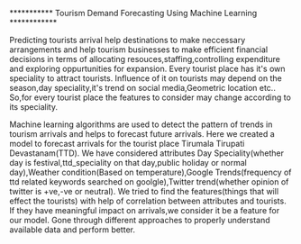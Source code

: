 *********** Tourism Demand Forecasting Using Machine Learning ************

Predicting tourists arrival help destinations to make neccessary arrangements and help tourism businesses to make efficient financial decisions in terms of allocating resouces,staffing,controlling expenditure and exploring oppurtunities for expansion. Every tourist place has it's own speciality to attract tourists.  Influence of it on tourists may depend on the season,day speciality,it's trend on social media,Geometric location etc.. So,for every tourist place the features to consider may change according to its speciality.
    
Machine learning algorithms are used to detect the pattern of trends in tourism arrivals and helps to forecast future arrivals. Here we created a model to forecast arrivals for the tourist place Tirumala Tirupati Devastanam(TTD). We have considered attributes Day Speciality(whether day is festival,ttd_speciality on that day,public holiday or normal day),Weather condition(Based on temperature),Google Trends(frequency of ttd related keywords searched on goolgle),Twitter trend(whether opinion of twitter is +ve,-ve or neutral).
We tried to find the features(things that will effect the tourists) with help of correlation between attributes and tourists. If they have meaningful impact on arrivals,we consider it be a feature for our model. Gone through different approaches to properly understand available data and perform better.
